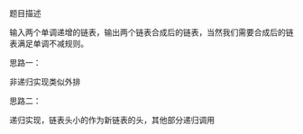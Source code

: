 题目描述

输入两个单调递增的链表，输出两个链表合成后的链表，当然我们需要合成后的链表满足单调不减规则。

思路一：

非递归实现类似外排

思路二：

递归实现，链表头小的作为新链表的头，其他部分递归调用
